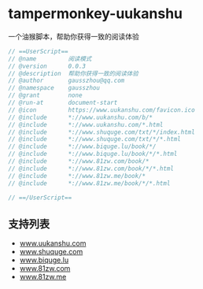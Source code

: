 # tampermonkey-uukanshu

一个油猴脚本，帮助你获得一致的阅读体验

```js
// ==UserScript==
// @name         阅读模式
// @version      0.0.3
// @description  帮助你获得一致的阅读体验
// @author       gausszhou@qq.com
// @namespace    gausszhou
// @grant        none
// @run-at       document-start
// @icon         https://www.uukanshu.com/favicon.ico
// @include      *://www.uukanshu.com/b/*
// @include      *://www.uukanshu.com/*.html
// @include      *://www.shuquge.com/txt/*/index.html
// @include      *://www.shuquge.com/txt/*/*.html
// @include      *://www.biquge.lu/book/*/
// @include      *://www.biquge.lu/book/*/*.html
// @include      *://www.81zw.com/book/*
// @include      *://www.81zw.com/book/*/*.html
// @include      *://www.81zw.me/book/*
// @include      *://www.81zw.me/book/*/*.html

// ==/UserScript==
```

## 支持列表

- www.uukanshu.com
- www.shuquge.com
- www.biquge.lu
- www.81zw.com
- www.81zw.me